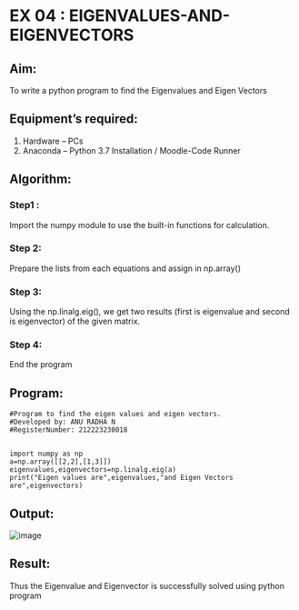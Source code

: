 # EX 04 : EIGENVALUES-AND-EIGENVECTORS
## Aim:
To write a python program to find the Eigenvalues and Eigen Vectors
## Equipment’s required:
1. 	Hardware – PCs
2. 	Anaconda – Python 3.7 Installation / Moodle-Code Runner
## Algorithm:
### Step1 :
Import the numpy module to use the built-in functions for calculation.
### Step 2:
Prepare the lists from each equations and assign in np.array()
### Step 3:
Using the np.linalg.eig(),  we get two results (first is eigenvalue and second is eigenvector) of the given matrix.
### Step 4: 
End the program
## Program:
```
#Program to find the eigen values and eigen vectors.
#Developed by: ANU RADHA N
#RegisterNumber: 212223230018


import numpy as np
a=np.array([[2,2],[1,3]])
eigenvalues,eigenvectors=np.linalg.eig(a)
print("Eigen values are",eigenvalues,"and Eigen Vectors are",eigenvectors)
```
## Output:

![image](https://github.com/ANU23000217/EIGENVALUES-AND-EIGENVECTORS/assets/139117108/344f1824-621c-4dad-a8e1-e7a0e195ae0c)

## Result:
Thus the Eigenvalue and Eigenvector is successfully solved using python program
